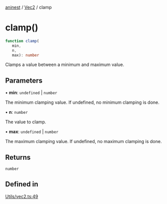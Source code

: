 [aninest](../../index.md) / [Vec2](../index.md) / clamp

# clamp()

```ts
function clamp(
   min, 
   n, 
   max): number
```

Clamps a value between a minimum and maximum value.

## Parameters

• **min**: `undefined` \| `number`

The minimum clamping value. If undefined, no minimum clamping is done.

• **n**: `number`

The value to clamp.

• **max**: `undefined` \| `number`

The maximum clamping value. If undefined, no maximum clamping is done.

## Returns

`number`

## Defined in

[Utils/vec2.ts:49](https://github.com/zphrs/aninest/blob/3019702e634994a4353fce5adc21aa1a16369bbd/core/src/Utils/vec2.ts#L49)
